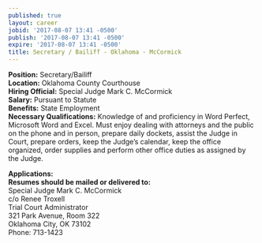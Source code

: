 ```yaml
---
published: true
layout: career
jobid: '2017-08-07 13:41 -0500'
publish: '2017-08-07 13:41 -0500'
expire: '2017-08-07 13:41 -0500'
title: Secretary / Bailiff - Oklahoma - McCormick
---
```

**Position:** Secretary/Bailiff  
**Location:** Oklahoma County Courthouse  
**Hiring Official:** Special Judge Mark C. McCormick  
**Salary:** Pursuant to Statute  
**Benefits:** State Employment  
**Necessary Qualifications:** Knowledge of and proficiency in Word Perfect, Microsoft Word and Excel.  Must enjoy dealing with attorneys and the public on the phone and in person, prepare daily dockets, assist the Judge in Court, prepare orders, keep the Judge’s calendar, keep the office organized, order supplies and perform other office duties as assigned by the Judge.

**Applications:**  
**Resumes should be mailed or delivered to:**  
Special Judge Mark C. McCormick  
c/o Renee Troxell  
Trial Court Administrator  
321 Park Avenue, Room 322  
Oklahoma City, OK  73102  
Phone: 713-1423

